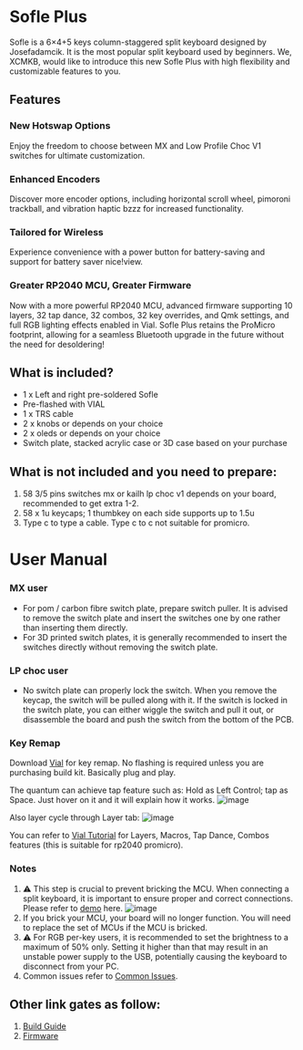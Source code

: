 # Sofle Plus

Sofle is a 6×4+5 keys column-staggered split keyboard designed by Josefadamcik. It is the most popular split keyboard used by beginners. We, XCMKB, would like to introduce this new Sofle Plus with high flexibility and customizable features to you. 

## Features

###  New Hotswap Options
Enjoy the freedom to choose between MX and Low Profile Choc V1 switches for ultimate customization.

###  Enhanced Encoders
Discover more encoder options, including horizontal scroll wheel, pimoroni trackball, and vibration haptic bzzz for increased functionality.

###  Tailored for Wireless
Experience convenience with a power button for battery-saving and support for battery saver nice!view.

### Greater RP2040 MCU, Greater Firmware
Now with a more powerful RP2040 MCU, advanced firmware supporting 10 layers, 32 tap dance, 32 combos, 32 key overrides, and Qmk settings, and full RGB lighting effects enabled in Vial. Sofle Plus retains the ProMicro footprint, allowing for a seamless Bluetooth upgrade in the future without the need for desoldering!

## What is included?
- 1 x Left and right pre-soldered Sofle
- Pre-flashed with VIAL
- 1 x TRS cable
- 2 x knobs or depends on your choice
- 2 x oleds or depends on your choice
- Switch plate, stacked acrylic case or 3D case based on your purchase

## What is not included and you need to prepare:
1. 58 3/5 pins switches mx or kailh lp choc v1 depends on your board, recommended to get extra 1-2. 
2. 58 x 1u keycaps; 1 thumbkey on each side supports up to 1.5u
3. Type c to type a cable. Type c to c not suitable for promicro.
   
# User Manual
### MX user
- For pom / carbon fibre switch plate, prepare switch puller. It is advised to remove the switch plate and insert the switches one by one rather than inserting them directly.
- For 3D printed switch plates, it is generally recommended to insert the switches directly without removing the switch plate.

### LP choc user
- No switch plate can properly lock the switch. When you remove the keycap, the switch will be pulled along with it. If the switch is locked in the switch plate, you can either wiggle the switch and pull it out, or disassemble the board and push the switch from the bottom of the PCB.

### Key Remap
Download [Vial](https://get.vial.today/download/) for key remap. No flashing is required unless you are purchasing build kit. Basically plug and play. 

The quantum can achieve tap feature such as: Hold as Left Control; tap as Space. Just hover on it and it will explain how it works.
![image](https://user-images.githubusercontent.com/79617315/208881636-7c6481e0-e320-4ad1-b727-bb4b7e0616f4.png)

Also layer cycle through Layer tab:
![image](https://user-images.githubusercontent.com/79617315/208881348-fc678b95-c729-4dff-94a2-946d5032845c.png)

You can refer to [Vial Tutorial](https://get.vial.today/manual/) for Layers, Macros, Tap Dance, Combos features (this is suitable for rp2040 promicro). 

### Notes
1. :warning: This step is crucial to prevent bricking the MCU. When connecting a split keyboard, it is important to ensure proper and correct connections. Please refer to [demo](https://www.instagram.com/tv/CdpYrWBJuD9/?igshid=YmMyMTA2M2Y=) here.
![image](https://user-images.githubusercontent.com/79617315/204213627-3c877043-aae7-45f9-804b-e50d5ad57624.png)
3. If you brick your MCU, your board will no longer function. You will need to replace the set of MCUs if the MCU is bricked.
4. :warning: For RGB per-key users, it is recommended to set the brightness to a maximum of 50% only. Setting it higher than that may result in an unstable power supply to the USB, potentially causing the keyboard to disconnect from your PC.
3. Common issues refer to [Common Issues](https://github.com/superxc3/xcmkb/blob/main/list%20of%20guide/common%20issues.md).

## Other link gates as follow:
1. [Build Guide](https://github.com/superxc3/xcmkb/blob/main/list%20of%20items/list%20of%20keyboards/60percent/sofle/sofleplus/build%20guide.md)
2. [Firmware](https://github.com/superxc3/xcmkb/blob/main/list%20of%20items/list%20of%20keyboards/60percent/sofle/sofleplus/firmware.md)
